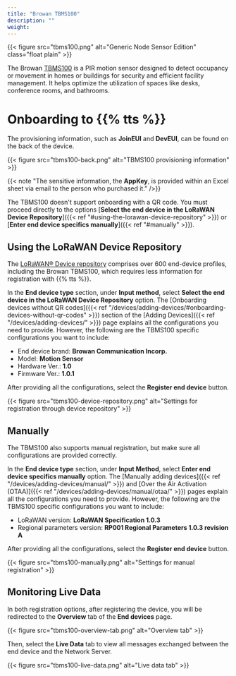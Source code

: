```yaml
---
title: "Browan TBMS100"
description: ""
weight: 
---
```


{{< figure src="tbms100.png" alt="Generic Node Sensor Edition" class="float plain" >}}

The Browan [TBMS100](https://www.browan.com/product/motion-sensor-pir/detail) is a PIR motion sensor designed to detect occupancy or movement in homes or buildings for security and efficient facility management. It helps optimize the utilization of spaces like desks, conference rooms, and bathrooms.

<!--more-->

# Onboarding to {{% tts %}}

The provisioning information, such as **JoinEUI** and **DevEUI**, can be found on the back of the device. 

{{< figure src="tbms100-back.png" alt="TBMS100 provisioning information" >}}

{{< note "The sensitive information, the **AppKey**, is provided within an Excel sheet via email to the person who purchased it." />}}

The TBMS100 doesn't support onboarding with a QR code. You must proceed directly to the options [**Select the end device in the LoRaWAN Device Repository**]({{< ref "#using-the-lorawan-device-repository" >}}) or [**Enter end device specifics manually**]({{< ref "#manually" >}}).

## Using the LoRaWAN Device Repository

The [LoRaWAN® Device repository](https://github.com/TheThingsNetwork/lorawan-devices) comprises over 600 end-device profiles, including the Browan TBMS100, which requires less information for registration with {{% tts %}}.

In the **End device type** section, under **Input method**, select **Select the end device in the LoRaWAN Device Repository** option. The [Onboarding devices without QR codes]({{< ref "/devices/adding-devices/#onboarding-devices-without-qr-codes" >}}) section of the [Adding Devices]({{< ref "/devices/adding-devices/" >}}) page explains all the configurations you need to provide. However, the following are the TBMS100 specific configurations you want to include:

- End device brand: **Browan Communication Incorp.**
- Model: **Motion Sensor**
- Hardware Ver.: **1.0**
- Firmware Ver.: **1.0.1**

After providing all the configurations, select the **Register end device** button.

{{< figure src="tbms100-device-repository.png" alt="Settings for registration through device repository" >}}

## Manually

The TBMS100 also supports manual registration, but make sure all configurations are provided correctly.

In the **End device type** section, under **Input Method**, select **Enter end device specifics manually** option. The [Manually adding devices]({{< ref "/devices/adding-devices/manual/" >}}) and [Over the Air Activation (OTAA)]({{< ref "/devices/adding-devices/manual/otaa/" >}}) pages explain all the configurations you need to provide. However, the following are the TBMS100 specific configurations you want to include:

- LoRaWAN version: **LoRaWAN Specification 1.0.3**
- Regional parameters version: **RP001 Regional Parameters 1.0.3 revision A**

After providing all the configurations, select the **Register end device** button.

{{< figure src="tbms100-manually.png" alt="Settings for manual registration" >}}

## Monitoring Live Data

In both registration options, after registering the device, you will be redirected to the **Overview** tab of the **End devices** page.

{{< figure src="tbms100-overview-tab.png" alt="Overview tab" >}}

Then, select the **Live Data** tab to view all messages exchanged between the end device and the Network Server.

{{< figure src="tbms100-live-data.png" alt="Live data tab" >}}
